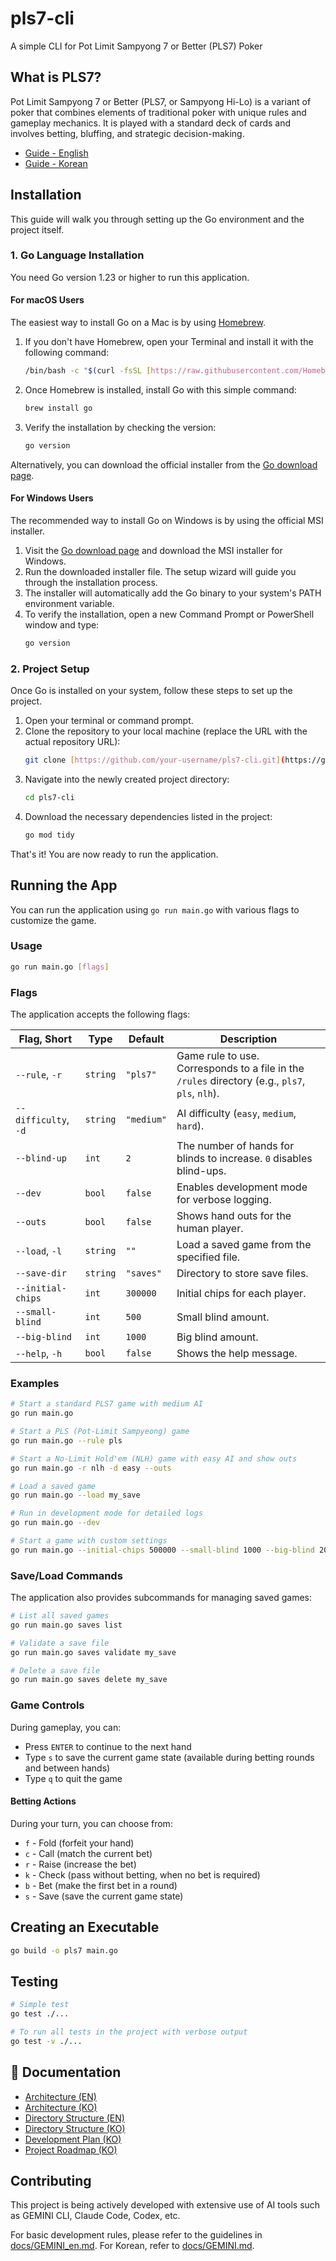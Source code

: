 # pls7-cli

A simple CLI for Pot Limit Sampyong 7 or Better (PLS7) Poker

## What is PLS7?

Pot Limit Sampyong 7 or Better (PLS7, or Sampyong Hi-Lo) is a variant of poker that combines elements of traditional poker with unique rules and gameplay mechanics. It is played with a standard deck of cards and involves betting, bluffing, and strategic decision-making.

- [Guide - English](https://philipjkim.github.io/posts/20250729-pls7-english-guide/)
- [Guide - Korean](https://philipjkim.github.io/posts/20250724-sampyeong-holdem-guide-v1-4/)

## Installation

This guide will walk you through setting up the Go environment and the project itself.

### 1. Go Language Installation

You need Go version 1.23 or higher to run this application.

#### For macOS Users

The easiest way to install Go on a Mac is by using [Homebrew](https://brew.sh/).

1.  If you don't have Homebrew, open your Terminal and install it with the following command:
    ```bash
    /bin/bash -c "$(curl -fsSL [https://raw.githubusercontent.com/Homebrew/install/HEAD/install.sh](https://raw.githubusercontent.com/Homebrew/install/HEAD/install.sh))"
    ```
2.  Once Homebrew is installed, install Go with this simple command:
    ```bash
    brew install go
    ```
3.  Verify the installation by checking the version:
    ```bash
    go version
    ```

Alternatively, you can download the official installer from the [Go download page](https://go.dev/dl/).

#### For Windows Users

The recommended way to install Go on Windows is by using the official MSI installer.

1.  Visit the [Go download page](https://go.dev/dl/) and download the MSI installer for Windows.
2.  Run the downloaded installer file. The setup wizard will guide you through the installation process.
3.  The installer will automatically add the Go binary to your system's PATH environment variable.
4.  To verify the installation, open a new Command Prompt or PowerShell window and type:
    ```bash
    go version
    ```

### 2. Project Setup

Once Go is installed on your system, follow these steps to set up the project.

1.  Open your terminal or command prompt.
2.  Clone the repository to your local machine (replace the URL with the actual repository URL):
    ```bash
    git clone [https://github.com/your-username/pls7-cli.git](https://github.com/your-username/pls7-cli.git)
    ```
3.  Navigate into the newly created project directory:
    ```bash
    cd pls7-cli
    ```
4.  Download the necessary dependencies listed in the project:
    ```bash
    go mod tidy
    ```

That's it! You are now ready to run the application.

## Running the App

You can run the application using `go run main.go` with various flags to customize the game.

### Usage

```bash
go run main.go [flags]
```

### Flags

The application accepts the following flags:

| Flag, Short      | Type     | Default  | Description                                                                 |
| ---------------- | -------- | -------- | --------------------------------------------------------------------------- |
| `--rule`, `-r`   | `string` | `"pls7"` | Game rule to use. Corresponds to a file in the `/rules` directory (e.g., `pls7`, `pls`, `nlh`). |
| `--difficulty`, `-d` | `string` | `"medium"` | AI difficulty (`easy`, `medium`, `hard`).                                   |
| `--blind-up`     | `int`    | `2`      | The number of hands for blinds to increase. `0` disables blind-ups.         |
| `--dev`          | `bool`   | `false`  | Enables development mode for verbose logging.                               |
| `--outs`         | `bool`   | `false`  | Shows hand outs for the human player.                                       |
| `--load`, `-l`   | `string` | `""`     | Load a saved game from the specified file.                                 |
| `--save-dir`     | `string` | `"saves"`| Directory to store save files.                                             |
| `--initial-chips`| `int`    | `300000` | Initial chips for each player.                                              |
| `--small-blind`  | `int`    | `500`    | Small blind amount.                                                         |
| `--big-blind`    | `int`    | `1000`   | Big blind amount.                                                           |
| `--help`, `-h`   | `bool`   | `false`  | Shows the help message.                                                       |

### Examples

```bash
# Start a standard PLS7 game with medium AI
go run main.go

# Start a PLS (Pot-Limit Sampyeong) game
go run main.go --rule pls

# Start a No-Limit Hold'em (NLH) game with easy AI and show outs
go run main.go -r nlh -d easy --outs

# Load a saved game
go run main.go --load my_save

# Run in development mode for detailed logs
go run main.go --dev

# Start a game with custom settings
go run main.go --initial-chips 500000 --small-blind 1000 --big-blind 2000
```

### Save/Load Commands

The application also provides subcommands for managing saved games:

```bash
# List all saved games
go run main.go saves list

# Validate a save file
go run main.go saves validate my_save

# Delete a save file
go run main.go saves delete my_save
```

### Game Controls

During gameplay, you can:
- Press `ENTER` to continue to the next hand
- Type `s` to save the current game state (available during betting rounds and between hands)
- Type `q` to quit the game

#### Betting Actions
During your turn, you can choose from:
- `f` - Fold (forfeit your hand)
- `c` - Call (match the current bet)
- `r` - Raise (increase the bet)
- `k` - Check (pass without betting, when no bet is required)
- `b` - Bet (make the first bet in a round)
- `s` - Save (save the current game state)

## Creating an Executable

```bash
go build -o pls7 main.go
```

## Testing

```bash
# Simple test
go test ./...

# To run all tests in the project with verbose output
go test -v ./...
```

## 📖 Documentation

- [Architecture (EN)](./docs/architecture.md)
- [Architecture (KO)](./docs/architecture_ko.md)
- [Directory Structure (EN)](./docs/directory_structure.md)
- [Directory Structure (KO)](./docs/directory_structure_ko.md)
- [Development Plan (KO)](./docs/development_plan.md)
- [Project Roadmap (KO)](./docs/roadmap_v20250827.md)

## Contributing

This project is being actively developed with extensive use of AI tools such as GEMINI CLI, Claude Code, Codex, etc.

For basic development rules, please refer to the guidelines in [docs/GEMINI_en.md](./docs/GEMINI_en.md). For Korean, refer to [docs/GEMINI.md](./docs/GEMINI.md).
